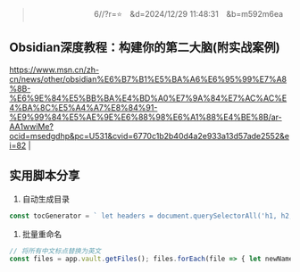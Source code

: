 
>　　　　　　　　6//?r=⭐　&d=2024/12/29 11:48:31　&b=m592m6ea
## Obsidian深度教程：构建你的第二大脑(附实战案例)
https://www.msn.cn/zh-cn/news/other/obsidian%E6%B7%B1%E5%BA%A6%E6%95%99%E7%A8%8B-%E6%9E%84%E5%BB%BA%E4%BD%A0%E7%9A%84%E7%AC%AC%E4%BA%8C%E5%A4%A7%E8%84%91-%E9%99%84%E5%AE%9E%E6%88%98%E6%A1%88%E4%BE%8B/ar-AA1wwiMe?ocid=msedgdhp&pc=U531&cvid=6770c1b2b40d4a2e933a13d57ade2552&ei=82
|
## 实用脚本分享

1. 自动生成目录
```javascript
const tocGenerator = ` let headers = document.querySelectorAll('h1, h2, h3'); let toc = ''; headers.forEach(header => { let level = header.tagName[1]; toc += `${' '.repeat(level*2)}- ${header.textContent}n`; }); return toc; `
```
1. 批量重命名
```javascript
// 将所有中文标点替换为英文
const files = app.vault.getFiles(); files.forEach(file => { let newName = file.name .replace(/：/g, ':') .replace(/（/g, '(') .replace(/）/g, ')'); if(file.name !== newName) { app.fileManager.renameFile(file, newName); } });
```